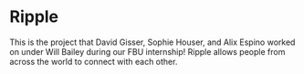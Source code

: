 # Ripple

This is the project that David Gisser, Sophie Houser, and Alix Espino worked on under Will Bailey during our FBU internship! Ripple allows people from across the world to connect with each other.
